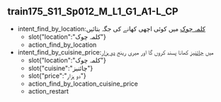## train175_S11_Sp012_M_L1_G1_A1-L_CP
* intent_find_by_location:[کلمہ چوک](location) میں کوئی اچھی کھانے کی جگہ بتائیں
	- slot{"location":"کلمہ چوک"}
	- action_find_by_location
* intent_find_by_cuisine_price:میں [چائنیز](cuisine) کھانا پسند کروں گا اور میری رینج [دو ہزار](price)
	- slot{"location":"کلمہ چوک"}
	- slot{"cuisine":"چائنیز"}
	- slot{"price":"دو ہزار"}
	- action_find_by_location_cuisine_price
	- action_restart